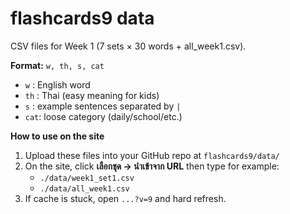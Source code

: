 # flashcards9 data

CSV files for Week 1 (7 sets × 30 words + all_week1.csv).

**Format:** `w, th, s, cat`
- `w`  : English word
- `th` : Thai (easy meaning for kids)
- `s`  : example sentences separated by `|`
- `cat`: loose category (daily/school/etc.)

**How to use on the site**
1) Upload these files into your GitHub repo at `flashcards9/data/`
2) On the site, click **เลือกชุด → นำเข้าจาก URL** then type for example:
   - `./data/week1_set1.csv`
   - `./data/all_week1.csv`
3) If cache is stuck, open `...?v=9` and hard refresh.

